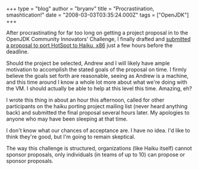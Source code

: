 +++
type = "blog"
author = "bryanv"
title = "Procrastination, smashtication!"
date = "2008-03-03T03:35:24.000Z"
tags = ["OpenJDK"]
+++

After procrastinating for far too long on getting a project proposal in to the OpenJDK Community Innovators' Challenge, I finally drafted and <a href="http://mail.openjdk.java.net/pipermail/challenge-discuss/2008-March/000096.html">submitted a proposal to port HotSpot to Haiku, x86</a> just a few hours before the deadline.

Should the project be selected, Andrew and I will likely have ample motivation to accomplish the stated goals of the proposal on time. I firmly believe the goals set forth are reasonable, seeing as Andrew is a machine, and this time around I know a whole lot more about what we're doing with the VM. I should actually be able to help at this level this time. Amazing, eh?

I wrote this thing in about an hour this afternoon, called for other participants on the haiku porting project mailing list (never heard anything back) and submitted the final proposal several hours later. My apologies to anyone who may have been sleeping at that time.

I don't know what our chances of acceptance are. I have no idea. I'd like to think they're good, but I'm going to remain skeptical.

The way this challenge is structured, organizations (like Haiku itself) cannot sponsor proposals, only individuals (in teams of up to 10) can propose or sponsor proposals.

